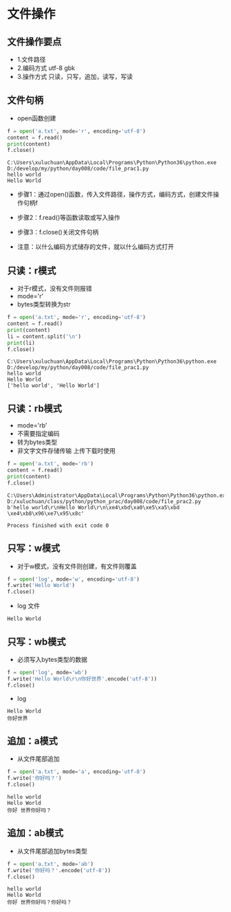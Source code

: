 # 文件操作

## 文件操作要点

- 1.文件路径
- 2.编码方式 utf-8 gbk
- 3.操作方式 只读，只写，追加，读写，写读

## 文件句柄

- open函数创建

```python
f = open('a.txt', mode='r', encoding='utf-8')
content = f.read()
print(content)
f.close()
```

```
C:\Users\xuluchuan\AppData\Local\Programs\Python\Python36\python.exe D:/develop/my/python/day008/code/file_prac1.py
hello world
Hello World
```

- 步骤1：通过open()函数，传入文件路径，操作方式，编码方式，创建文件操作句柄f
- 步骤2：f.read()等函数读取或写入操作
- 步骤3：f.close()关闭文件句柄

- 注意：以什么编码方式储存的文件，就以什么编码方式打开

## 只读：r模式

- 对于r模式，没有文件则报错
- mode='r'
- bytes类型转换为str

```python
f = open('a.txt', mode='r', encoding='utf-8')
content = f.read()
print(content)
li = content.split('\n')
print(li)
f.close()
```

```
C:\Users\xuluchuan\AppData\Local\Programs\Python\Python36\python.exe D:/develop/my/python/day008/code/file_prac1.py
hello world
Hello World
['hello world', 'Hello World']
```

## 只读：rb模式

- mode='rb'
- 不需要指定编码
- 转为bytes类型
- 非文字文件存储传输 上传下载时使用

```python
f = open('a.txt', mode='rb')
content = f.read()
print(content)
f.close()
```

```
C:\Users\Administrator\AppData\Local\Programs\Python\Python36\python.exe D:/xuluchuan/class/python/python_prac/day008/code/file_prac2.py
b'hello world\r\nHello World\r\n\xe4\xbd\xa0\xe5\xa5\xbd \xe4\xb8\x96\xe7\x95\x8c'

Process finished with exit code 0
```

## 只写：w模式

- 对于w模式，没有文件则创建，有文件则覆盖

```python
f = open('log', mode='w', encoding='utf-8')
f.write('Hello World')
f.close()
```

- log 文件

```
Hello World
```

## 只写：wb模式

- 必须写入bytes类型的数据

```python
f = open('log', mode='wb')
f.write('Hello World\r\n你好世界'.encode('utf-8'))
f.close()
```

- log

```
Hello World
你好世界
```

## 追加：a模式

- 从文件尾部追加

```python
f = open('a.txt', mode='a', encoding='utf-8')
f.write('你好吗？')
f.close()
```

```
hello world
Hello World
你好 世界你好吗？
```

## 追加：ab模式

- 从文件尾部追加bytes类型

```python
f = open('a.txt', mode='ab')
f.write('你好吗？'.encode('utf-8'))
f.close()
```

```
hello world
Hello World
你好 世界你好吗？你好吗？
```
